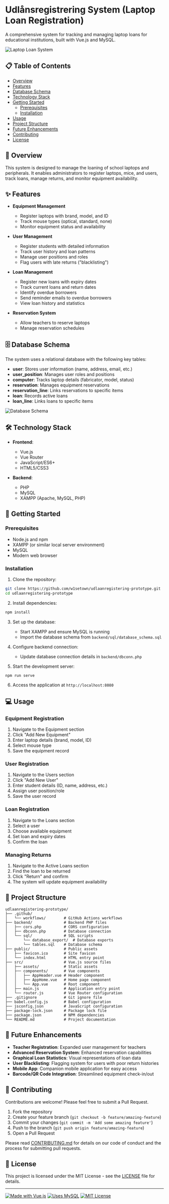 # Udlånsregistrering System (Laptop Loan Registration)

A comprehensive system for tracking and managing laptop loans for educational institutions, built with Vue.js and MySQL.

![Laptop Loan System](.github/document/sql.png)

## 📋 Table of Contents
- [Overview](#overview)
- [Features](#features)
- [Database Schema](#database-schema)
- [Technology Stack](#technology-stack)
- [Getting Started](#getting-started)
  - [Prerequisites](#prerequisites)
  - [Installation](#installation)
- [Usage](#usage)
- [Project Structure](#project-structure)
- [Future Enhancements](#future-enhancements)
- [Contributing](#contributing)
- [License](#license)

## 📝 Overview

This system is designed to manage the loaning of school laptops and peripherals. It enables administrators to register laptops, mice, and users, track loans, manage returns, and monitor equipment availability.

## ✨ Features

- **Equipment Management**
  - Register laptops with brand, model, and ID
  - Track mouse types (optical, standard, none)
  - Monitor equipment status and availability

- **User Management**
  - Register students with detailed information
  - Track user history and loan patterns
  - Manage user positions and roles
  - Flag users with late returns ("blacklisting")

- **Loan Management**
  - Register new loans with expiry dates
  - Track current loans and return dates
  - Identify overdue borrowers
  - Send reminder emails to overdue borrowers
  - View loan history and statistics

- **Reservation System**
  - Allow teachers to reserve laptops
  - Manage reservation schedules

## 🗄️ Database Schema

The system uses a relational database with the following key tables:

- **user**: Stores user information (name, address, email, etc.)
- **user_position**: Manages user roles and positions
- **computer**: Tracks laptop details (fabricator, model, status)
- **reservation**: Manages equipment reservations
- **reservation_line**: Links reservations to specific items
- **loan**: Records active loans
- **loan_line**: Links loans to specific items

![Database Schema](.github/document/database.png)

## 🛠️ Technology Stack

- **Frontend**:
  - Vue.js
  - Vue Router
  - JavaScript/ES6+
  - HTML5/CSS3

- **Backend**:
  - PHP
  - MySQL
  - XAMPP (Apache, MySQL, PHP)

## 🚀 Getting Started

### Prerequisites

- Node.js and npm
- XAMPP (or similar local server environment)
- MySQL
- Modern web browser

### Installation

1. Clone the repository:
```bash
git clone https://github.com/w1setown/udlaanregistering-prototype.git
cd udlaanregistering-prototype
```

2. Install dependencies:
```bash
npm install
```

3. Set up the database:
   - Start XAMPP and ensure MySQL is running
   - Import the database schema from `backend/sql/database_schema.sql`

4. Configure backend connection:
   - Update database connection details in `backend/dbconn.php`

5. Start the development server:
```bash
npm run serve
```

6. Access the application at `http://localhost:8080`

## 💻 Usage

### Equipment Registration
1. Navigate to the Equipment section
2. Click "Add New Equipment"
3. Enter laptop details (brand, model, ID)
4. Select mouse type
5. Save the equipment record

### User Registration
1. Navigate to the Users section
2. Click "Add New User"
3. Enter student details (ID, name, address, etc.)
4. Assign user position/role
5. Save the user record

### Loan Registration
1. Navigate to the Loans section
2. Select a user
3. Choose available equipment
4. Set loan and expiry dates
5. Confirm the loan

### Managing Returns
1. Navigate to the Active Loans section
2. Find the loan to be returned
3. Click "Return" and confirm
4. The system will update equipment availability

## 📁 Project Structure

```
udlaanregistering-prototype/
├── .github/
│   └── workflows/        # GitHub Actions workflows
├── backend/              # Backend PHP files
│   ├── cors.php          # CORS configuration
│   ├── dbconn.php        # Database connection
│   └── sql/              # SQL scripts
│       └── database_export/  # Database exports
│       └── tables.sql    # Database schema
├── public/               # Public assets
│   ├── favicon.ico       # Site favicon
│   └── index.html        # HTML entry point
├── src/                  # Vue.js source files
│   ├── assets/           # Static assets
│   ├── components/       # Vue components
│   │   ├── AppHeader.vue # Header component
│   │   ├── AppHome.vue   # Home page component
│   │   └── App.vue       # Root component
│   ├── main.js           # Application entry point
│   └── router.js         # Vue Router configuration
├── .gitignore            # Git ignore file
├── babel.config.js       # Babel configuration
├── jsconfig.json         # JavaScript configuration
├── package-lock.json     # Package lock file
├── package.json          # NPM dependencies
└── README.md             # Project documentation
```

## 🔮 Future Enhancements

- **Teacher Registration**: Expanded user management for teachers
- **Advanced Reservation System**: Enhanced reservation capabilities
- **Graphical Loan Statistics**: Visual representations of loan data
- **User Blacklisting**: Flagging system for users with poor return histories
- **Mobile App**: Companion mobile application for easy access
- **Barcode/QR Code Integration**: Streamlined equipment check-in/out

## 🤝 Contributing

Contributions are welcome! Please feel free to submit a Pull Request.

1. Fork the repository
2. Create your feature branch (`git checkout -b feature/amazing-feature`)
3. Commit your changes (`git commit -m 'Add some amazing feature'`)
4. Push to the branch (`git push origin feature/amazing-feature`)
5. Open a Pull Request

Please read [CONTRIBUTING.md](CONTRIBUTING.md) for details on our code of conduct and the process for submitting pull requests.

## 📄 License

This project is licensed under the MIT License - see the [LICENSE](LICENSE) file for details.

---

[![Made with Vue.js](https://img.shields.io/badge/Made%20with-Vue.js-41B883.svg)](https://vuejs.org/)
[![Uses MySQL](https://img.shields.io/badge/Uses-MySQL-4479A1.svg)](https://www.mysql.com/)
[![MIT License](https://img.shields.io/badge/License-MIT-blue.svg)](https://opensource.org/licenses/MIT)
